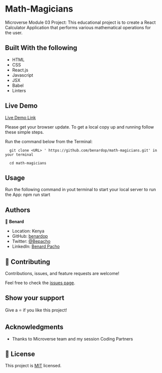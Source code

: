 # Math-Magicians
Microverse Module 03 Project: This educational project is to create a React Calculator Application that performs various mathematical operations for the user.
 
## Built With the following

- HTML
- CSS
- React.js
- Javascript
- JSX
- Babel
- Linters

## Live Demo
[Live Demo Link](https://github.com/benardop/math-magicians.git)


Please get your browser update.
To get a local copy up and running follow these simple steps.

Run the command below from the Terminal:

      git clone <URL> ' https://github.com/benardop/math-magicians.git' in your terminal

	  cd math-magicians

## Usage
Run the following command in yout terminal to start your local server to run the App:
npm run start

## Authors

👤 **Benard**

- Location: Kenya
- GitHub: [benardop](https://github.com/benardop/)
- Twitter: [@Bepacho](https://twitter.com/Bepacho)
- LinkedIn: [Benard Pacho](https://www.linkedin.com/in/ochieng-benard-8264b815/)

## 🤝 Contributing

Contributions, issues, and feature requests are welcome!

Feel free to check the [issues page](https://github.com/benardop/math-magicians/issues).

## Show your support

Give a ⭐ if you like this project!

## Acknowledgments

- Thanks to Microverse team and my session Coding Partners

## 📝 License

This project is [MIT](./MIT.md) licensed.
